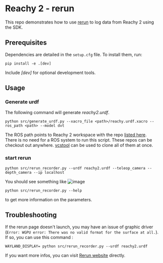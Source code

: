# Reachy 2 - rerun

This repo demonstrates how to use [rerun](https://rerun.io) to log data from Reachy 2 using the SDK.


## Prerequisites

Dependencies are detailed in the `setup.cfg` file. To install them, run:
```
pip install -e .[dev]
```
Include *[dev]* for optional development tools.


## Usage 

### Generate urdf

The following command will generate *reachy2.urdf*.

```
python src/generate_urdf.py --xacro_file <path>/reachy.urdf.xacro --ros_path <path> --model dvt

```

The ROS path points to Reachy 2 workspace with the repo [listed here](https://github.com/pollen-robotics/docker_reachy2_core/blob/develop/sources_config/beta.src). There is no need for a ROS system to run this script. These repos can be checkout out anywhere. [vcstool](https://github.com/dirk-thomas/vcstool) can be used to clone all of them at once. 

### start rerun

```
python src/rerun_recorder.py --urdf reachy2.urdf --teleop_camera --depth_camera --ip localhost
```

You should see something like ![image](docs/rerun_screenshot.png)

```
python src/rerun_recorder.py --help
```
to get more information on the parameters.

## Troubleshooting

If the rerun page doesn't launch, you may have an issue of graphic driver (`Error: WGPU error: There was no valid format for the surface at all.`). If so, you can use this command : 

```console
WAYLAND_DISPLAY= python src/rerun_recorder.py --urdf reachy2.urdf
```

If you want more infos, you can visit [Rerun website](https://rerun.io/docs/getting-started/troubleshooting#graphics-issues) directly.